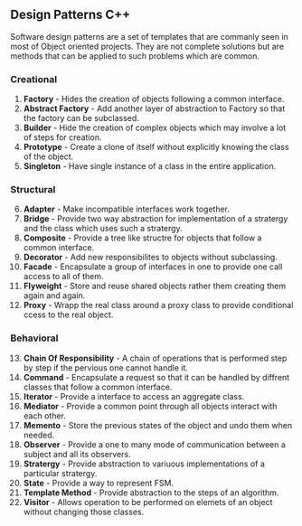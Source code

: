 ## Design Patterns C++

Software design patterns are a set of templates that are commanly seen in most of Object oriented projects.
They are not complete solutions but are methods that can be applied to such problems which are common.

### Creational
1. <b>Factory</b> - Hides the creation of objects following a common interface.
2. <b>Abstract Factory</b> - Add another layer of abstraction to Factory so that the factory can be subclassed.
3. <b>Builder</b> - Hide the creation of complex objects which may involve a lot of steps for creation.
4. <b>Prototype</b> - Create a clone of itself without explicitly knowing the class of the object.
5. <b>Singleton</b> - Have single instance of a class in the entire application.

### Structural
6. <b>Adapter</b> - Make incompatible interfaces work together.
7. <b>Bridge</b> - Provide two way abstraction for implementation of a stratergy and the class which uses such a stratergy. 
8. <b>Composite</b> - Provide a tree like structre for objects that follow a common interface.
9. <b>Decorator</b> - Add new responsibilites to objects without subclassing.
10. <b>Facade</b> - Encapsulate a group of interfaces in one to provide one call access to all of them.
11. <b>Flyweight</b> - Store and reuse shared objects rather them creating them again and again.
12. <b>Proxy</b> - Wrapp the real class around a proxy class to provide conditional ccess to the real object.

### Behavioral
13. <b>Chain Of Responsibility</b> - A chain of operations that is performed step by step if the pervious
one cannot handle it.
14. <b>Command</b> - Encapsulate a request so that it can be handled by diffrent classes that 
follow a common interface.
15. <b>Iterator</b> - Provide a interface to access an aggregate class.
16. <b>Mediator</b> - Provide a common point through all objects interact with each other.
17. <b>Memento</b> - Store the previous states of the object and undo them when needed.
18. <b>Observer</b> - Provide a one to many mode of communication between a subject and all its observers.
19. <b>Stratergy</b> - Provide abstraction to variuous implementations of a particular stratergy.
20. <b>State</b> - Provide a way to represent FSM.
21. <b>Template Method</b> - Provide abstraction to the steps of an algorithm.
22. <b>Visitor</b> - Allows operation to be performed on elemets of an object without changing those classes.

